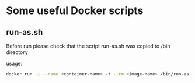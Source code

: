 # Some useful Docker scripts

## run-as.sh

Before run please check that the script run-as.sh was copied to /bin directory

usage: 
```sh
docker run -i --name <container-name> -t --rm <image-name> /bin/run-as.sh
```